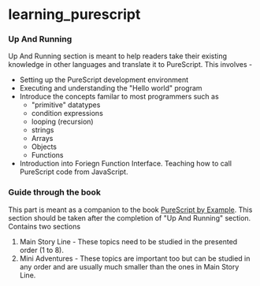 # learning_purescript

### Up And Running

Up And Running section is meant to help readers take their existing knowledge in other languages and translate it to PureScript. This involves -
* Setting up the PureScript development environment
* Executing and understanding the "Hello world" program
* Introduce the concepts familar to most programmers such as
    * "primitive" datatypes
    * condition expressions
    * looping (recursion)
    * strings
    * Arrays
    * Objects
    * Functions
* Introduction into Foriegn Function Interface. Teaching how to call PureScript code from JavaScript.

### Guide through the book

This part is meant as a companion to the book <a href="https://leanpub.com/purescript/read">PureScript by Example</a>. This section should be taken after the completion of "Up And Running" section. Contains two sections

1. Main Story Line - These topics need to be studied in the presented order (1 to 8).
2. Mini Adventures - These topics are important too but can be studied in any order and are usually much smaller than the ones in Main Story Line.
